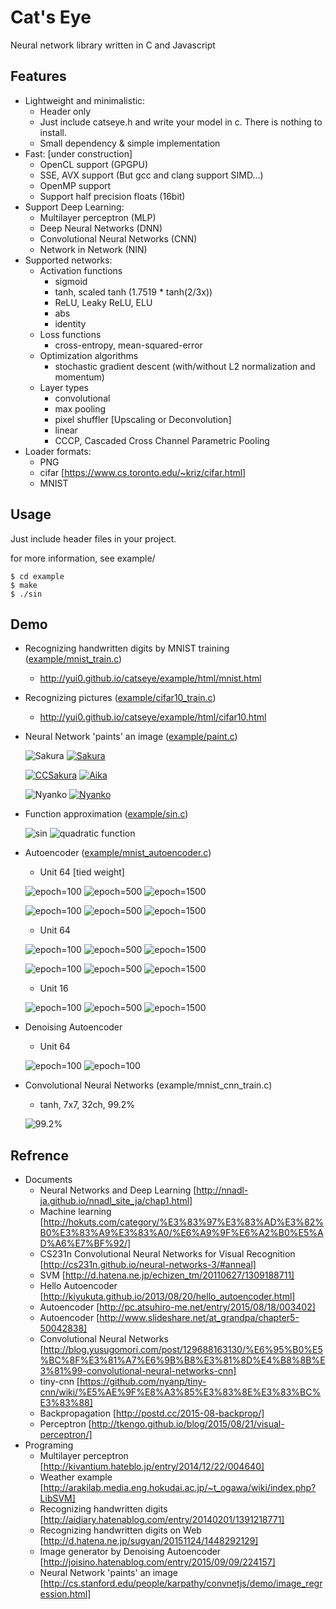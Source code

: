 # Cat's Eye
Neural network library written in C and Javascript

## Features
- Lightweight and minimalistic:
  - Header only
  - Just include catseye.h and write your model in c. There is nothing to install.
  - Small dependency & simple implementation
- Fast: [under construction]
  - OpenCL support (GPGPU)
  - SSE, AVX support (But gcc and clang support SIMD...)
  - OpenMP support
  - Support half precision floats (16bit)
- Support Deep Learning:
  - Multilayer perceptron (MLP)
  - Deep Neural Networks (DNN)
  - Convolutional Neural Networks (CNN)
  - Network in Network (NIN)
- Supported networks:
  - Activation functions
    - sigmoid
    - tanh, scaled tanh (1.7519 * tanh(2/3x))
    - ReLU, Leaky ReLU, ELU
    - abs
    - identity
  - Loss functions
    - cross-entropy, mean-squared-error
  - Optimization algorithms
    - stochastic gradient descent (with/without L2 normalization and momentum)
  - Layer types
    - convolutional
    - max pooling
    - pixel shuffler [Upscaling or Deconvolution]
    - linear
    - CCCP, Cascaded Cross Channel Parametric Pooling
- Loader formats:
  - PNG
  - cifar [https://www.cs.toronto.edu/~kriz/cifar.html]
  - MNIST

## Usage
Just include header files in your project.

for more information, see example/

	$ cd example
	$ make
	$ ./sin

## Demo
- Recognizing handwritten digits by MNIST training ([example/mnist_train.c](example/mnist_train.c))
  - http://yui0.github.io/catseye/example/html/mnist.html

- Recognizing pictures ([example/cifar10_train.c](example/cifar10_train.c))
  - http://yui0.github.io/catseye/example/html/cifar10.html

- Neural Network 'paints' an image ([example/paint.c](example/paint.c))

  ![Sakura](example/paint_sakura.png)
  [![Sakura](example/paint_sakura0499.png)](http://www.youtube.com/watch?v=445ilzeKtto)

  [![CCSakura](example/paint_ccsakura0149.png)](http://www.youtube.com/watch?v=CnZ-z2C64_8)
  [![Aika](example/paint_aika0499.png)](http://www.youtube.com/watch?v=Q6ylERYqoWE)

  ![Nyanko](example/paint_cat.png)
  [![Nyanko](example/paint_cat0499.png)](http://www.youtube.com/watch?v=qy_R2gp5rx0)

- Function approximation ([example/sin.c](example/sin.c))

  ![sin](example/sin.png)
  ![quadratic function](example/quadratic.png)

- Autoencoder ([example/mnist_autoencoder.c](example/mnist_autoencoder.c))
  - Unit 64 [tied weight]

  ![epoch=100](example/mnist_autoencoder_u64ae_s100.png "epoch=100")
  ![epoch=500](example/mnist_autoencoder_u64ae_s500.png "epoch=500")
  ![epoch=1500](example/mnist_autoencoder_u64ae_s1500.png "epoch=1500")

  ![epoch=100](example/mnist_autoencoder_weights_u64ae_s100.png "epoch=100")
  ![epoch=500](example/mnist_autoencoder_weights_u64ae_s500.png "epoch=500")
  ![epoch=1500](example/mnist_autoencoder_weights_u64ae_s1500.png "epoch=1500")

  - Unit 64

  ![epoch=100](example/mnist_autoencoder_u64_s100.png "epoch=100")
  ![epoch=500](example/mnist_autoencoder_u64_s500.png "epoch=500")
  ![epoch=1500](example/mnist_autoencoder_u64_s1500.png "epoch=1500")

  ![epoch=100](example/mnist_autoencoder_weights_u64_s100.png "epoch=100")
  ![epoch=500](example/mnist_autoencoder_weights_u64_s500.png "epoch=500")
  ![epoch=1500](example/mnist_autoencoder_weights_u64_s1500.png "epoch=1500")

  - Unit 16

  ![epoch=100](example/mnist_autoencoder_u16_s100.png "epoch=100")
  ![epoch=500](example/mnist_autoencoder_u16_s500.png "epoch=500")
  ![epoch=1500](example/mnist_autoencoder_u16_s1500.png "epoch=1500")

- Denoising Autoencoder
  - Unit 64

  ![epoch=100](example/mnist_autoencoder_u64da_s100.png "epoch=100")
  ![epoch=100](example/mnist_autoencoder_weights_u64da_s100.png "epoch=100")

- Convolutional Neural Networks (example/mnist_cnn_train.c)
  - tanh, 7x7, 32ch, 99.2%

  ![99.2%](example/mnist_cnn_train_32ch_k7.png "Convolutional")

## Refrence
- Documents
  - Neural Networks and Deep Learning [http://nnadl-ja.github.io/nnadl_site_ja/chap1.html]
  - Machine learning [http://hokuts.com/category/%E3%83%97%E3%83%AD%E3%82%B0%E3%83%A9%E3%83%A0/%E6%A9%9F%E6%A2%B0%E5%AD%A6%E7%BF%92/]
  - CS231n Convolutional Neural Networks for Visual Recognition [http://cs231n.github.io/neural-networks-3/#anneal]
  - SVM [http://d.hatena.ne.jp/echizen_tm/20110627/1309188711]
  - Hello Autoencoder [http://kiyukuta.github.io/2013/08/20/hello_autoencoder.html]
  - Autoencoder [http://pc.atsuhiro-me.net/entry/2015/08/18/003402]
  - Autoencoder [http://www.slideshare.net/at_grandpa/chapter5-50042838]
  - Convolutional Neural Networks [http://blog.yusugomori.com/post/129688163130/%E6%95%B0%E5%BC%8F%E3%81%A7%E6%9B%B8%E3%81%8D%E4%B8%8B%E3%81%99-convolutional-neural-networks-cnn]
  - tiny-cnn [https://github.com/nyanp/tiny-cnn/wiki/%E5%AE%9F%E8%A3%85%E3%83%8E%E3%83%BC%E3%83%88]
  - Backpropagation [http://postd.cc/2015-08-backprop/]
  - Perceptron [http://tkengo.github.io/blog/2015/08/21/visual-perceptron/]
- Programing
  - Multilayer perceptron [http://kivantium.hateblo.jp/entry/2014/12/22/004640]
  - Weather example [http://arakilab.media.eng.hokudai.ac.jp/~t_ogawa/wiki/index.php?LibSVM]
  - Recognizing handwritten digits [http://aidiary.hatenablog.com/entry/20140201/1391218771]
  - Recognizing handwritten digits on Web [http://d.hatena.ne.jp/sugyan/20151124/1448292129]
  - Image generator by Denoising Autoencoder [http://joisino.hatenablog.com/entry/2015/09/09/224157]
  - Neural Network 'paints' an image [http://cs.stanford.edu/people/karpathy/convnetjs/demo/image_regression.html]
